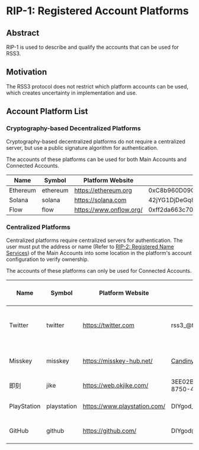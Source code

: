 # RIP-1: Registered Account Platforms

## Abstract

RIP-1 is used to describe and qualify the accounts that can be used for RSS3.

## Motivation

The RSS3 protocol does not restrict which platform accounts can be used, which creates uncertainty in implementation and use.

## Account Platform List

### Cryptography-based Decentralized Platforms

Cryptography-based decentralized platforms do not require a centralized server, but use a public signature algorithm for authentication.

The accounts of these platforms can be used for both Main Accounts and Connected Accounts.

| Name | Symbol | Platform Website | Example | Address and Signature Algorithms |
| -- | -- | -- | -- | -- |
| Ethereum | ethereum | <https://ethereum.org> | 0xC8b960D09C0078c18Dcbe7eB9AB9d816BcCa8944@ethereum | <https://ethereum.org/en/developers/docs/accounts/> |
| Solana | solana | <https://solana.com> | 42jYG1DjDeGq8VgKtah1yR45MXU1uxThFxXukb6QBKMY@solana | <https://docs.solana.com/terminology#account> |
| Flow | flow | <https://www.onflow.org/> | 0xff2da663c7033313@flow | <https://docs.onflow.org/> |

### Centralized Platforms

Centralized platforms require centralized servers for authentication. The user must put the address or name (Refer to [RIP-2: Registered Name Services](./RIPs/RIP-2.md)) of the Main Accounts into some location in the platform's account configuration to verify ownership.

The accounts of these platforms can only be used for Connected Accounts.

| Name | Symbol | Platform Website | Example | Address or Name Location |
| -- | -- | -- | -- | -- |
| Twitter | twitter | <https://twitter.com> | rss3_@twitter | Username, Name, Bio, Website, Pinned tweet |
| Misskey | misskey | <https://misskey-hub.net/> | Candinya@nya.one@misskey | Name, Bio, Labels, Pinned notes |
| 即刻 | jike | <https://web.okjike.com/> | 3EE02BC9-C5B3-4209-8750-4ED1EE0F67BB@jike | 昵称, 签名 |
| PlayStation | playstation | <https://www.playstation.com/> | DIYgod_@playstation | Online ID, Name, About |
| GitHub | github | <https://github.com/> | DIYgod@github | Name, Bio, Company, Website |
